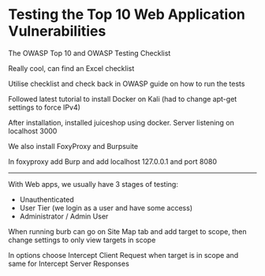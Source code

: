 # Testing the Top 10 Web Application Vulnerabilities

The OWASP Top 10 and OWASP Testing Checklist

Really cool, can find an Excel checklist 

Utilise checklist and check back in OWASP guide on how to run the tests

Followed latest tutorial to install Docker on Kali
(had to change apt-get settings to force IPv4)

After installation, installed juiceshop using docker.
Server listening on localhost 3000

We also install FoxyProxy and Burpsuite

In foxyproxy add Burp and add localhost 127.0.0.1 and port 8080
***
With Web apps, we usually have 3 stages of testing:
- Unauthenticated
- User Tier (we login as a user and have some access)
- Administrator / Admin User

When running burb can go on Site Map tab and add target to scope, then change settings to only view targets in scope

In options choose Intercept Client Request when target is in scope and same for Intercept Server Responses

